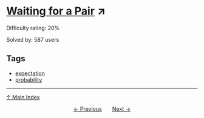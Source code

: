 # [Waiting for a Pair](https://projecteuler.net/problem=856) ↗️

Difficulty rating: 20%

Solved by: 587 users
## Tags

- [expectation](../tags/expectation.md)
- [probability](../tags/probability.md)



---

[↑ Main Index](../README.md)


<div align=center><a href='855.md'>← Previous</a> &nbsp;&nbsp; &nbsp;&nbsp;  <a href='857.md'>Next →</a></div>
